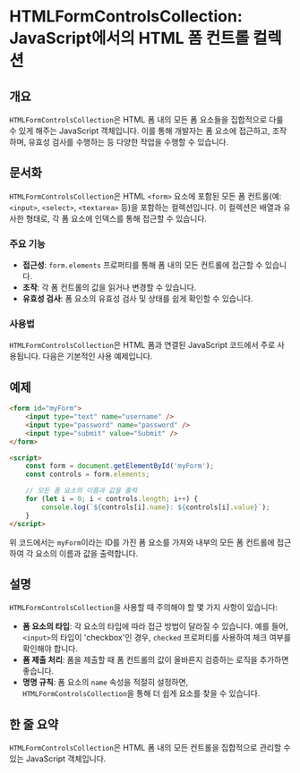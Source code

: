 <!--
Meta Description: # HTMLFormControlsCollection: JavaScript에서의 HTML 폼 컨트롤 컬렉션 ## 개요 `HTMLFormControlsCollection`은 HTML 폼 내의 모든 폼 요소들을 집합적으로 다룰 수 있게 해주는 JavaScript 객체입니다....
Meta Keywords: 있습니다, htmlformcontrolscollection, html, form, 요소의
-->

# HTMLFormControlsCollection: JavaScript에서의 HTML 폼 컨트롤 컬렉션

## 개요
`HTMLFormControlsCollection`은 HTML 폼 내의 모든 폼 요소들을 집합적으로 다룰 수 있게 해주는 JavaScript 객체입니다. 이를 통해 개발자는 폼 요소에 접근하고, 조작하며, 유효성 검사를 수행하는 등 다양한 작업을 수행할 수 있습니다.

## 문서화
`HTMLFormControlsCollection`은 HTML `<form>` 요소에 포함된 모든 폼 컨트롤(예: `<input>`, `<select>`, `<textarea>` 등)을 포함하는 컬렉션입니다. 이 컬렉션은 배열과 유사한 형태로, 각 폼 요소에 인덱스를 통해 접근할 수 있습니다.

### 주요 기능
- **접근성**: `form.elements` 프로퍼티를 통해 폼 내의 모든 컨트롤에 접근할 수 있습니다.
- **조작**: 각 폼 컨트롤의 값을 읽거나 변경할 수 있습니다.
- **유효성 검사**: 폼 요소의 유효성 검사 및 상태를 쉽게 확인할 수 있습니다.

### 사용법
`HTMLFormControlsCollection`은 HTML 폼과 연결된 JavaScript 코드에서 주로 사용됩니다. 다음은 기본적인 사용 예제입니다.

## 예제
```html
<form id="myForm">
    <input type="text" name="username" />
    <input type="password" name="password" />
    <input type="submit" value="Submit" />
</form>

<script>
    const form = document.getElementById('myForm');
    const controls = form.elements;

    // 모든 폼 요소의 이름과 값을 출력
    for (let i = 0; i < controls.length; i++) {
        console.log(`${controls[i].name}: ${controls[i].value}`);
    }
</script>
```

위 코드에서는 `myForm`이라는 ID를 가진 폼 요소를 가져와 내부의 모든 폼 컨트롤에 접근하여 각 요소의 이름과 값을 출력합니다.

## 설명
`HTMLFormControlsCollection`을 사용할 때 주의해야 할 몇 가지 사항이 있습니다:

- **폼 요소의 타입**: 각 요소의 타입에 따라 접근 방법이 달라질 수 있습니다. 예를 들어, `<input>`의 타입이 'checkbox'인 경우, `checked` 프로퍼티를 사용하여 체크 여부를 확인해야 합니다.
- **폼 제출 처리**: 폼을 제출할 때 폼 컨트롤의 값이 올바른지 검증하는 로직을 추가하면 좋습니다.
- **명명 규칙**: 폼 요소의 `name` 속성을 적절히 설정하면, `HTMLFormControlsCollection`을 통해 더 쉽게 요소를 찾을 수 있습니다.

## 한 줄 요약
`HTMLFormControlsCollection`은 HTML 폼 내의 모든 컨트롤을 집합적으로 관리할 수 있는 JavaScript 객체입니다.